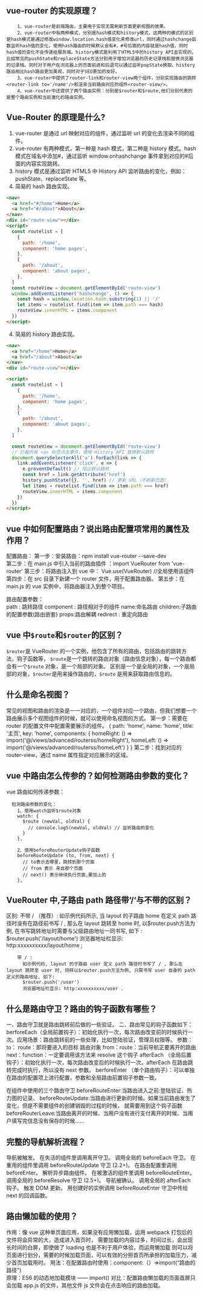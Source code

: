## vue-router 的实现原理？

        1、vue-router是前端路由，主要用于实现无需刷新页面更新视图的效果。
        2、vue-router中有两种模式，分别是hash模式和history模式，这两种的模式的区别是hash模式是通过修改window.location.hash值变化来修改url，同时通过hashchange函数监听hash值的变化，使用hash路由的时候默认会有#，#号后面的内容就是hash值，同时hash值的变化不会传递给服务端。history模式是利用了HTML5中的history API去实现的，比如常见的pushState和replaceState方法分别用于增加浏览器的历史记录栈和替换浏览器的记录栈。同时对于用户在浏览器上的页面前进和后退可以通过监听popState换取。history路由相比hash路由更加美观，同时对于SEO更加的友好。
        3、vue-router中提供了router-link和router-view两个组件，分别实现路由的跳转<router-link to='/name'/>和渲染当前路由对应的组件<router-view/>。
        4、vue-router中还提供了两个路由实例：分别是$router和$route,他们分别代表的是整个路由实例和当前激化的路由实例。

## Vue-Router 的原理是什么?

1. vue-router 是通过 url 映射对应的组件，通过监听 url 的变化去渲染不同的组件。
2. vue-router 有两种模式，第一种是 hash 模式，第二种是 history 模式。hash 模式在域名中添加#，通过监听 window.onhashchange 事件拿到对应的#后面的内容实现跳转。
3. history 模式是通过监听 HTML5 中 History API 监听路由的变化，例如：pushState、replaceState 等。
4. 简易的 hash 路由实现。

```html
<nav>
  <a href="#/home">Home</a>
  <a href="#/about">About</a>
</nav>
<div id="route-view"></div>
<script>
  const routelist = [
    {
      path: '/home',
      component: 'home pages',
    },
    {
      path: '/about',
      component: 'about pages',
    },
  ]
  const routeView = document.getElementById('route-view')
  window.addEventListener('hashchange', () => {
    const hash = window.location.hash.substring(1) || '/'
    let items = routelist.find(item => item.path === hash)
    routeView.innerHTML = items.component
  })
</script>
```

4. 简易的 history 路由实现。

```html
<nav>
  <a href="/home">Home</a>
  <a href="/about">About</a>
</nav>
<div id="route-view"></div>

<script>
  const routelist = [
    {
      path: '/home',
      component: 'home pages',
    },
    {
      path: '/about',
      component: 'about pages',
    },
  ]

  const routeView = document.getElementById('route-view')
  // 拦截所有 <a> 标签点击事件，使用 History API 替换默认跳转
  document.querySelectorAll('a').forEach(link => {
    link.addEventListener('click', e => {
      e.preventDefault() // 阻止默认跳转
      const href = link.getAttribute('href')
      history.pushState({}, '', href) // 更新 URL（不刷新页面）
      let items = routelist.find(item => item.path === href)
      routeView.innerHTML = items.component
    })
  })
</script>
```

## vue 中如何配置路由？说出路由配置项常用的属性及作用？

配置路由：
第一步：安装路由：npm install vue-router --save-dev  
 第二步：在 main.js 中引入当前的路由插件 ：import VueRouter from 'vue-router'
第三步：将路由注入到 vue 中： Vue.use(VueRouter) //全局使用该组件
第四步：在 src 目录下新建一个 router 文件，用于配置路由器。
第五步：在 main.js 的 vue 实例中，将路由器注入到整个项目。

路由配置参数：  
path : 跳转路径
component : 路径相对于的组件
name:命名路由
children:子路由的配置参数(路由嵌套)
props:路由解耦
redirect : 重定向路由

## vue 中`$route`和`$router`的区别？

`$router`是 VueRouter 的一个实例，他包含了所有的路由，包括路由的跳转方法，钩子函数等，
`$route`是一个跳转的路由对象（路由信息对象），每一个路由都会有一个`$route` 对象，是一个局部的对象。
区别是一个是全局的对象，一个是局部的对象，`$router`是用来操作路由的，`$route` 是用来获取路由信息的。

## 什么是命名视图？

常见的视图和路由的渲染是一一对应的，一个组件对应一个路由，但我们想要一个路由展示多个视图组件的时候，就可以使用命名视图的方式。
第一步：需要在 router 的配置文件中配置需要展示的组件。
{
path: 'home',
name: 'home',
title: '主页',
key: 'home',
components: {
homeRight: () => import('@/views/advanced/routerss/homeRight'),
homeLeft: () => import('@/views/advanced/routerss/homeLeft')
}
}
第二步：找到对应的 router-view，通过 name 属性指定对应展示的区域。
<router-view name="homeLeft" />
<router-view name="homeRight" />

## vue 中路由怎么传参的？如何检测路由参数的变化？

vue 路由如何传递参数：

      检测路由参数的变化：
        1、使用watch监听$route对象
        watch: {
          $route (newVal, oldVal) {
            // console.log5(newVal, oldVal) // 监听路由的变化
          }
        },

        2、使用beforeRouterUpdate钩子函数
        beforeRouteUpdate (to, from, next) {
          // to表示去哪里，跳转到那个页面
          // from 表示 来自那个页面
          // next() 表示继续执行页面,要加上的
        },

## VueRouter 中,子路由 path 路径带‘/‘与不带的区别？

区别:
不带 / （推荐）:
如示例代码所示, 当 layout 的子路由 home 在定义 path 路径时没有在路径前书写 / , 那么在 layout 跳转至 home 时, 以$router.push方法为例, 在书写跳转地址时需要与父级路由地址一同书写, 如下 :
$router.push('/layout/home')
浏览器地址栏显示: http:xxxxxxxxxx/layout/home ;

        带 / :
          如示例代码, layout 的子路由 user 定义 path 路径时书写了 / , 那么在 layout 跳转至 user 时, 同样以$router.push方法为例, 只需书写 user 自身的 path 定义的路由地址, 如下:
          $router.push('/user')
          浏览器地址栏显示: http:xxxxxxxxxx/user .

## 什么是路由守卫？路由的钩子函数有哪些？

一、路由守卫就是路由跳转前后做的一些验证。
二、路由常见的钩子函数如下：
berforeEach（全局前置钩子）：初始化执行一次，每次路由改变前的时候执行一次。应用场景：路由跳转前的一些处理，比如登陆验证，管理员权限等。
参数：
to： route：即将要进入的目标 路由对象
from：route：当前导航正要离开的路由
next：function：一定要调用该方法来 resolve 这个钩子
afterEach （全局后置钩子）：初始化执行一次，每次路由改变后的时候执行一次。afterEach 在路由跳转完成时执行，所以没有 next 参数。
berforeEnter （单个路由钩子）：可以单独在路由的配置项上进行配置，参数和全局路由前置钩子参数一致。

在组件中使用的三个路由守卫
beforeRouteEnter:当路由进入之前:登陆验证、热力图的记录、
beforeRouteUpdate:当路由进行更新的时候。如果当前路由发生了变化，但是不需要组件的创建销毁的过程的时候， 就需要用到这个钩子函数
beforeRouterLeave:当路由离开的时候、当用户没有进行支付离开的时候、当用户填写完信息没有保存的时候......

## 完整的导航解析流程？

导航被触发。
在失活的组件里调用离开守卫。
调用全局的 beforeEach 守卫。
在重用的组件里调用 beforeRouteUpdate 守卫 (2.2+)。
在路由配置里调用 beforeEnter。
解析异步路由组件。
在被激活的组件里调用 beforeRouteEnter。
调用全局的 beforeResolve 守卫 (2.5+)。
导航被确认。
调用全局的 afterEach 钩子。
触发 DOM 更新。
用创建好的实例调用 beforeRouteEnter 守卫中传给 next 的回调函数。

## 路由懒加载的使用？

作用：像 vue 这种单页面应用，如果没有应用懒加载，运用 webpack 打包后的文件将会异常的大，造成进入首页时， 需要加载的内容过多，时间过长，会出现长时间的白屏，即使做了 loading 也是不利于用户体验，而运用懒加载 则可以将页面进行划分，需要的时候加载页面，可以有效的分担首页所承担的加载压力，减少首页加载用时。
用法：在配置路由时使用：component:（）=>import(“路由的路径")  
 原理：ES6 的动态地加载模块 —— import()
对比：配置路由懒加载的页面首屏只会加载 app.js 的文件，其他文件 js 文件会在点击响应的路由加载。
